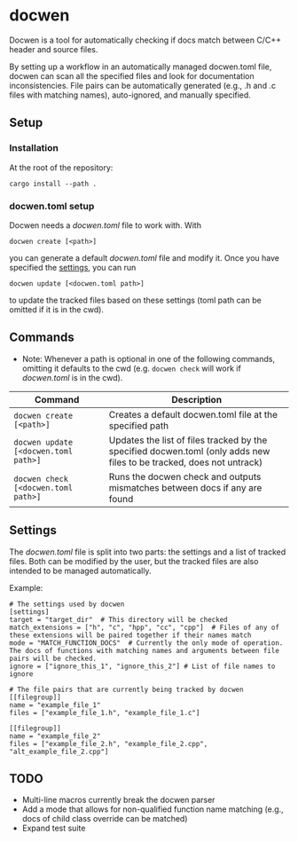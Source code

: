 # docwen
Docwen is a tool for automatically checking if docs match between C/C++ header and source files.

By setting up a workflow in an automatically managed docwen.toml file, docwen can scan all the specified files and look for documentation inconsistencies.
File pairs can be automatically generated (e.g., .h and .c files with matching names), auto-ignored, and manually specified.

## Setup
### Installation
At the root of the repository:
```
cargo install --path .
```

### docwen.toml setup
Docwen needs a *docwen.toml* file to work with. With
```
docwen create [<path>]
```
you can generate a default *docwen.toml* file and modify it. Once you have specified the [settings](#settings), you can run
```
docwen update [<docwen.toml path>]
```
to update the tracked files based on these settings (toml path can be omitted if it is in the cwd).

## Commands
- Note: Whenever a path is optional in one of the following commands, omitting it defaults to the cwd 
  (e.g. ```docwen check``` will work if *docwen.toml* is in the cwd).
  
| Command | Description
|---------|-------------
| ```docwen create [<path>]``` | Creates a default docwen.toml file at the specified path
| ```docwen update [<docwen.toml path>]``` | Updates the list of files tracked by the specified docwen.toml (only adds new files to be tracked, does not untrack)
| ```docwen check [<docwen.toml path>]``` | Runs the docwen check and outputs mismatches between docs if any are found

## Settings
The *docwen.toml* file is split into two parts: the settings and a list of tracked files.
Both can be modified by the user, but the tracked files are also intended to be managed automatically.

Example:
```
# The settings used by docwen
[settings]
target = "target_dir"  # This directory will be checked
match_extensions = ["h", "c", "hpp", "cc", "cpp"]  # Files of any of these extensions will be paired together if their names match
mode = "MATCH_FUNCTION_DOCS"  # Currently the only mode of operation. The docs of functions with matching names and arguments between file pairs will be checked.
ignore = ["ignore_this_1", "ignore_this_2"] # List of file names to ignore

# The file pairs that are currently being tracked by docwen
[[filegroup]]
name = "example_file_1"
files = ["example_file_1.h", "example_file_1.c"]

[[filegroup]]
name = "example_file_2"
files = ["example_file_2.h", "example_file_2.cpp", "alt_example_file_2.cpp"]
```

## TODO
- Multi-line macros currently break the docwen parser
- Add a mode that allows for non-qualified function name matching (e.g., docs of child class override can be matched)
- Expand test suite
